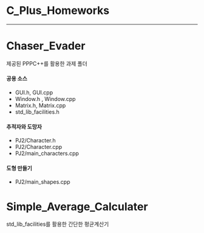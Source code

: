 # C_Plus_Homeworks
- - -
# Chaser_Evader
  제공된 PPPC++를 활용한 과제 폴더
  #### 공용 소스
   - GUI.h, GUI.cpp
   - Window.h , Window.cpp
   - Matrix.h, Matrix.cpp
   - std_lib_facilities.h
   
  #### 추적자와 도망자
   - PJ2/Character.h
   - PJ2/Character.cpp
   - PJ2/main_characters.cpp
   
  #### 도형 만들기
   - PJ2/main_shapes.cpp

# Simple_Average_Calculater
   std_lib_facilities를 활용한 간단한 평균계산기
   
